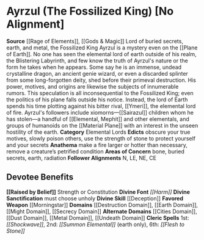 ﻿---
ability:
- Strength
- Constitution
ability_boost:
- Strength
- Constitution
alignment: No Alignment
deity:
- '[[DATABASE/deity/Ayrzul|Ayrzul]]'
deity_category: Elemental Lords
divine_font: Harm
domain:
- '[[DATABASE/domain/Cities Domain|Cities]]'
- '[[DATABASE/domain/Destruction Domain|Destruction]]'
- '[[DATABASE/domain/Dust Domain|Dust]]'
- '[[DATABASE/domain/Earth Domain|Earth]]'
- '[[DATABASE/domain/Metal Domain|Metal]]'
- '[[DATABASE/domain/Might Domain|Might]]'
- '[[DATABASE/domain/Secrecy Domain|Secrecy]]'
- '[[DATABASE/domain/Undeath Domain|Undeath]]'
favored_weapon: '[[DATABASE/weapon/Morningstar|Morningstar]]'
follower_alignment:
- LE
- N
- NE
- CE
id: '102'
name: Ayrzul
rarity: Common
skill:
- '[[DATABASE/skill/Deception|Deception]]'
source: '[[DATABASE/source/Rage of Elements|Rage of Elements]]'
trait: null
type: Deity

---
# Ayrzul (The Fossilized King) [No Alignment]

**Source** [[Rage of Elements]], [[Gods & Magic]] 
Lord of buried secrets, earth, and metal, the Fossilized King Ayrzul is a mystery even on the [[Plane of Earth]]. No one has seen the elemental lord of earth outside of his realm, the Blistering Labyrinth, and few know the truth of Ayrzul's nature or the form he takes when he appears. Some say he is an immense, undead crystalline dragon, an ancient genie wizard, or even a discarded splinter from some long-forgotten deity, shed before their primeval destruction. His power, motives, and origins are likewise the subjects of innumerable rumors. This speculation is all inconsequential to the Fossilized King; even the politics of his plane falls outside his notice. Instead, the lord of Earth spends his time plotting against his bitter rival, [[Ymeri]], the elemental lord of fire.
 Ayrzul's followers include xiomorns—[[Sairazul]] children whom he has stolen—a handful of [[Elemental, Mephit]] and other elementals, and groups of humanoids on the [[Material Plane]] with an interest in the unseen hostility of the earth.
**Category** Elemental Lords
**Edicts** obscure your true motives, slowly poison others, use the strength of stone to protect yourself and your secrets
**Anathema** make a fire larger or hotter than necessary, remove a creature’s petrified condition
**Areas of Concern** bone, buried secrets, earth, radiation
**Follower Alignments** N, LE, NE, CE

## Devotee Benefits

**[[Raised by Belief]]** Strength or Constitution
**Divine Font** _[[Harm]]_
**Divine Sanctification** must choose unholy
**Divine Skill** [[Deception]]
**Favored Weapon** [[Morningstar]]
**Domains** [[Destruction Domain]], [[Earth Domain]], [[Might Domain]], [[Secrecy Domain]]
**Alternate Domains** [[Cities Domain]], [[Dust Domain]], [[Metal Domain]], [[Undeath Domain]]
**Cleric Spells** 1st: _[[Shockwave]]_, 2nd: _[[Summon Elemental]]_ (earth only), 6th: _[[Flesh to Stone]]_